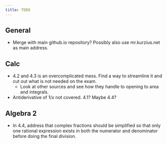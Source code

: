 ```yaml
---
title: TODO
---
```


## General

- Merge with main github.io repository? Possibly also use mr.kurzius.net as main address.

## Calc

- 4.2 and 4.3 is an overcomplicated mess. Find a way to streamline it and cut out what is not needed on the exam.
  - Look at other sources and see how they handle to opening to area and integrals.
- Antiderivative of $1/x$ not covered. 4.1? Maybe 4.4?

## Algebra 2

- In 4.4, address that complex fractions should be simplified so that only one rational expression exists in both the numerator and denominator before doing the final division.
